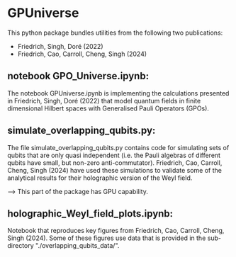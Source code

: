 # GPUniverse

This python package bundles utilities from the following two publications:
- Friedrich, Singh, Doré (2022)
- Friedrich, Cao, Carroll, Cheng, Singh (2024)


notebook GPO_Universe.ipynb:
---------------------------
The notebook GPUniverse.ipynb is implementing the calculations presented in Friedrich, Singh, Doré (2022) that model quantum fields in finite dimensional Hilbert spaces with Generalised Pauli Operators (GPOs).


simulate_overlapping_qubits.py:
------------------------------
The file simulate_overlapping_qubits.py contains code for simulating sets of qubits that are only quasi independent (i.e. the Pauli algebras of different qubits have small, but non-zero anti-commutator). Friedrich, Cao, Carroll, Cheng, Singh (2024) have used these simulations to validate some of the analytical results for their holographic version of the Weyl field.

--> This part of the package has GPU capability.

holographic_Weyl_field_plots.ipynb:
----------------------------------
Notebook that reproduces key figures from Friedrich, Cao, Carroll, Cheng, Singh (2024). Some of these figures use data that is provided in the sub-directory "./overlapping_qubits_data/".

